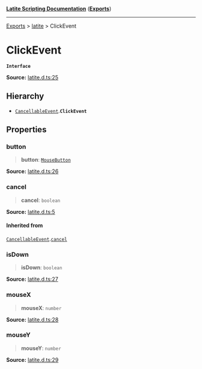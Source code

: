 [**Latite Scripting Documentation**](../../README.md) ([**Exports**](../../exports.md))

---

[Exports](../../exports.md) > [latite](../index.md) > ClickEvent

# ClickEvent

**`Interface`**

**Source:** [latite.d.ts:25](https://github.com/LatiteScripting/latitescripting.github.io/blob/be6d927/definitions/latite.d.ts#L25)

## Hierarchy

- [`CancellableEvent`](interface.CancellableEvent.md).**`ClickEvent`**

## Properties

### button

> **button**: [`MouseButton`](../enumerations/enumeration.MouseButton.md)

**Source:** [latite.d.ts:26](https://github.com/LatiteScripting/latitescripting.github.io/blob/be6d927/definitions/latite.d.ts#L26)

### cancel

> **cancel**: `boolean`

**Source:** [latite.d.ts:5](https://github.com/LatiteScripting/latitescripting.github.io/blob/be6d927/definitions/latite.d.ts#L5)

#### Inherited from

[`CancellableEvent`](interface.CancellableEvent.md).[`cancel`](interface.CancellableEvent.md#cancel)

### isDown

> **isDown**: `boolean`

**Source:** [latite.d.ts:27](https://github.com/LatiteScripting/latitescripting.github.io/blob/be6d927/definitions/latite.d.ts#L27)

### mouseX

> **mouseX**: `number`

**Source:** [latite.d.ts:28](https://github.com/LatiteScripting/latitescripting.github.io/blob/be6d927/definitions/latite.d.ts#L28)

### mouseY

> **mouseY**: `number`

**Source:** [latite.d.ts:29](https://github.com/LatiteScripting/latitescripting.github.io/blob/be6d927/definitions/latite.d.ts#L29)
